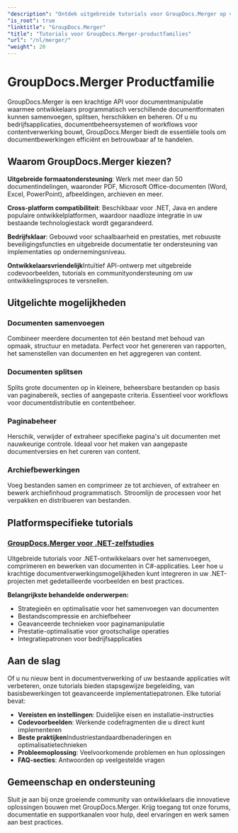```yaml
---
"description": "Ontdek uitgebreide tutorials voor GroupDocs.Merger op verschillende platforms. Leer documenten samenvoegen, splitsen en programmatisch bewerken met stapsgewijze handleidingen en praktische voorbeelden."
"is_root": true
"linktitle": "GroupDocs.Merger"
"title": "Tutorials voor GroupDocs.Merger-productfamilies"
"url": "/nl/merger/"
"weight": 20
---
```


# GroupDocs.Merger Productfamilie

GroupDocs.Merger is een krachtige API voor documentmanipulatie waarmee ontwikkelaars programmatisch verschillende documentformaten kunnen samenvoegen, splitsen, herschikken en beheren. Of u nu bedrijfsapplicaties, documentbeheersystemen of workflows voor contentverwerking bouwt, GroupDocs.Merger biedt de essentiële tools om documentbewerkingen efficiënt en betrouwbaar af te handelen.

## Waarom GroupDocs.Merger kiezen?

**Uitgebreide formaatondersteuning**: Werk met meer dan 50 documentindelingen, waaronder PDF, Microsoft Office-documenten (Word, Excel, PowerPoint), afbeeldingen, archieven en meer.

**Cross-platform compatibiliteit**: Beschikbaar voor .NET, Java en andere populaire ontwikkelplatformen, waardoor naadloze integratie in uw bestaande technologiestack wordt gegarandeerd.

**Bedrijfsklaar**: Gebouwd voor schaalbaarheid en prestaties, met robuuste beveiligingsfuncties en uitgebreide documentatie ter ondersteuning van implementaties op ondernemingsniveau.

**Ontwikkelaarsvriendelijk**Intuïtief API-ontwerp met uitgebreide codevoorbeelden, tutorials en communityondersteuning om uw ontwikkelingsproces te versnellen.

## Uitgelichte mogelijkheden

### Documenten samenvoegen
Combineer meerdere documenten tot één bestand met behoud van opmaak, structuur en metadata. Perfect voor het genereren van rapporten, het samenstellen van documenten en het aggregeren van content.

### Documenten splitsen
Splits grote documenten op in kleinere, beheersbare bestanden op basis van paginabereik, secties of aangepaste criteria. Essentieel voor workflows voor documentdistributie en contentbeheer.

### Paginabeheer
Herschik, verwijder of extraheer specifieke pagina's uit documenten met nauwkeurige controle. Ideaal voor het maken van aangepaste documentversies en het cureren van content.

### Archiefbewerkingen
Voeg bestanden samen en comprimeer ze tot archieven, of extraheer en bewerk archiefinhoud programmatisch. Stroomlijn de processen voor het verpakken en distribueren van bestanden.

## Platformspecifieke tutorials

### [GroupDocs.Merger voor .NET-zelfstudies](./net/)
Uitgebreide tutorials voor .NET-ontwikkelaars over het samenvoegen, comprimeren en bewerken van documenten in C#-applicaties. Leer hoe u krachtige documentverwerkingsmogelijkheden kunt integreren in uw .NET-projecten met gedetailleerde voorbeelden en best practices.

**Belangrijkste behandelde onderwerpen:**
- Strategieën en optimalisatie voor het samenvoegen van documenten
- Bestandscompressie en archiefbeheer  
- Geavanceerde technieken voor paginamanipulatie
- Prestatie-optimalisatie voor grootschalige operaties
- Integratiepatronen voor bedrijfsapplicaties

## Aan de slag

Of u nu nieuw bent in documentverwerking of uw bestaande applicaties wilt verbeteren, onze tutorials bieden stapsgewijze begeleiding, van basisbewerkingen tot geavanceerde implementatiepatronen. Elke tutorial bevat:

- **Vereisten en instellingen**: Duidelijke eisen en installatie-instructies
- **Codevoorbeelden**: Werkende codefragmenten die u direct kunt implementeren
- **Beste praktijken**Industriestandaardbenaderingen en optimalisatietechnieken
- **Probleemoplossing**: Veelvoorkomende problemen en hun oplossingen
- **FAQ-secties**: Antwoorden op veelgestelde vragen

## Gemeenschap en ondersteuning

Sluit je aan bij onze groeiende community van ontwikkelaars die innovatieve oplossingen bouwen met GroupDocs.Merger. Krijg toegang tot onze forums, documentatie en supportkanalen voor hulp, deel ervaringen en werk samen aan best practices.
